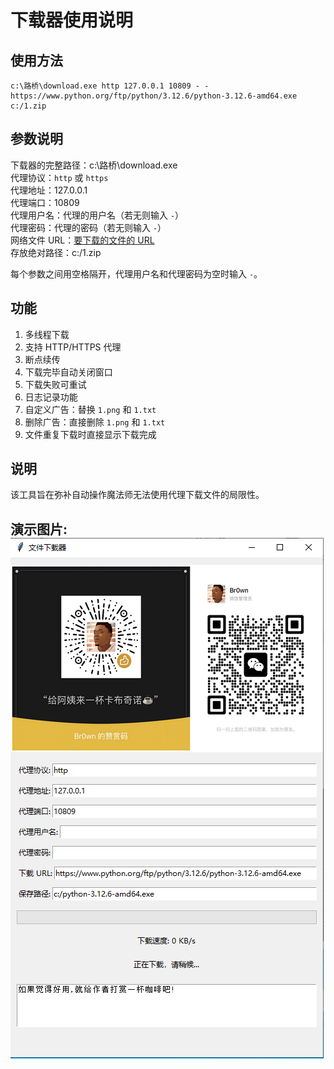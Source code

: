 # 下载器使用说明

## 使用方法
```
c:\路桥\download.exe http 127.0.0.1 10809 - - https://www.python.org/ftp/python/3.12.6/python-3.12.6-amd64.exe c:/1.zip
```
## 参数说明

下载器的完整路径：c:\路桥\download.exe  
代理协议：`http` 或 `https`  
代理地址：127.0.0.1  
代理端口：10809  
代理用户名：代理的用户名（若无则输入 `-`）  
代理密码：代理的密码（若无则输入 `-`）  
网络文件 URL：[要下载的文件的 URL](https://www.python.org/ftp/python/3.12.6/python-3.12.6-amd64.exe)  
存放绝对路径：c:/1.zip

每个参数之间用空格隔开，代理用户名和代理密码为空时输入 `-`。

## 功能

1. 多线程下载
2. 支持 HTTP/HTTPS 代理
3. 断点续传
4. 下载完毕自动关闭窗口
5. 下载失败可重试
6. 日志记录功能
7. 自定义广告：替换 `1.png` 和 `1.txt`
8. 删除广告：直接删除 `1.png` 和 `1.txt`
9. 文件重复下载时直接显示下载完成

## 说明

该工具旨在弥补自动操作魔法师无法使用代理下载文件的局限性。
## 演示图片:![下载器界面](https://github.com/BsaLee/luqiao_download/raw/main/%E5%9B%BE%E7%89%87_20241011233616.png)

